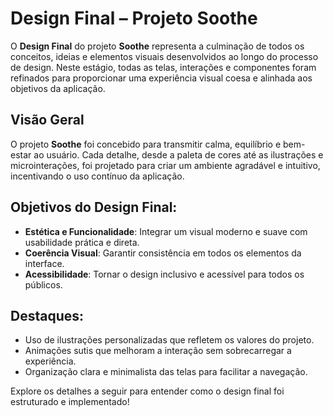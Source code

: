 # Design Final – Projeto Soothe

O **Design Final** do projeto **Soothe** representa a culminação de todos os conceitos, ideias e elementos visuais desenvolvidos ao longo do processo de design. Neste estágio, todas as telas, interações e componentes foram refinados para proporcionar uma experiência visual coesa e alinhada aos objetivos da aplicação.

## Visão Geral
O projeto **Soothe** foi concebido para transmitir calma, equilíbrio e bem-estar ao usuário. Cada detalhe, desde a paleta de cores até as ilustrações e microinterações, foi projetado para criar um ambiente agradável e intuitivo, incentivando o uso contínuo da aplicação.

## Objetivos do Design Final:
- **Estética e Funcionalidade**: Integrar um visual moderno e suave com usabilidade prática e direta.
- **Coerência Visual**: Garantir consistência em todos os elementos da interface.
- **Acessibilidade**: Tornar o design inclusivo e acessível para todos os públicos.

## Destaques:
- Uso de ilustrações personalizadas que refletem os valores do projeto.
- Animações sutis que melhoram a interação sem sobrecarregar a experiência.
- Organização clara e minimalista das telas para facilitar a navegação.

Explore os detalhes a seguir para entender como o design final foi estruturado e implementado!

